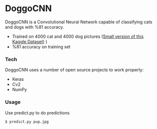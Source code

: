 # DoggoCNN



DoggoCNN is a Convolutional Neural Network capable of classifying cats and dogs with %81 accuracy.

  - Trained on 4000 cat and 4000 dog pictures ([Small version of this Kaggle Dataset)](https://www.kaggle.com/c/dogs-vs-cats) )
  -  %81 accuracy on training set


### Tech

DoggoCNN uses a number of open source projects to work properly:

* Keras
* Cv2
* NumPy

### Usage

Use predict.py to do predictions

```sh
$ predict.py pup.jpg
```
